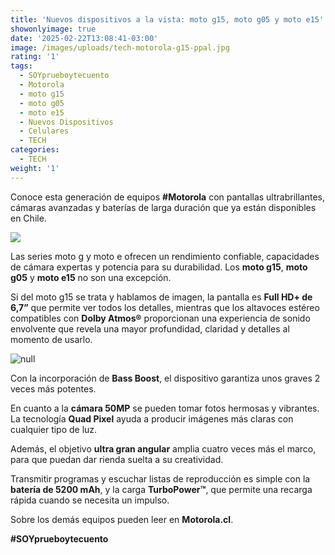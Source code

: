 ```yaml
---
title: 'Nuevos dispositivos a la vista: moto g15, moto g05 y moto e15'
showonlyimage: true
date: '2025-02-22T13:08:41-03:00'
image: /images/uploads/tech-motorola-g15-ppal.jpg
rating: '1'
tags:
  - SOYprueboytecuento
  - Motorola
  - moto g15
  - moto g05
  - moto e15
  - Nuevos Dispositivos
  - Celulares
  - TECH
categories:
  - TECH
weight: '1'
---
```

Conoce esta generación de equipos **\#Motorola** con pantallas ultrabrillantes, cámaras avanzadas y baterías de larga duración que ya están disponibles en Chile.

<!--more-->

![](/images/uploads/tech-motorola-g15.jpg)

Las series moto g y moto e ofrecen un rendimiento confiable, capacidades de cámara expertas y potencia para su durabilidad. Los **moto g15**, **moto g05** y **moto e15** no son una excepción. 

Si del moto g15 se trata y hablamos de imagen, la pantalla es **Full HD+ de 6,7”** que permite ver todos los detalles, mientras que los altavoces estéreo compatibles con **Dolby Atmos®** proporcionan una experiencia de sonido envolvente que revela una mayor profundidad, claridad y detalles al momento de usarlo.

![null](/images/uploads/tech-motorola-g15-2.jpg)

Con la incorporación de **Bass Boost**, el dispositivo garantiza unos graves 2 veces más potentes. 

En cuanto a la **cámara 50MP** se pueden tomar fotos hermosas y vibrantes. La tecnología **Quad Pixel** ayuda a producir imágenes más claras con cualquier tipo de luz.

Además, el objetivo **ultra gran angular** amplia cuatro veces más el marco, para que puedan dar rienda suelta a su creatividad. 

Transmitir programas y escuchar listas de reproducción es simple con la **batería de 5200 mAh**, y la carga **TurboPower™**, que permite una recarga rápida cuando se necesita un impulso.

Sobre los demás equipos pueden leer en **Motorola.cl**.

**\#SOYprueboytecuento**
